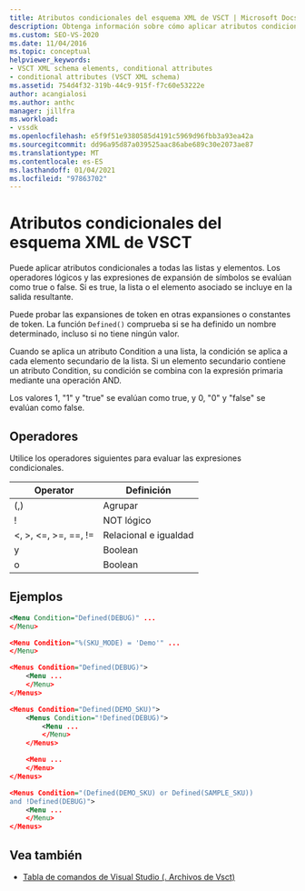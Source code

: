 ```yaml
---
title: Atributos condicionales del esquema XML de VSCT | Microsoft Docs
description: Obtenga información sobre cómo aplicar atributos condicionales a listas y elementos de esquemas XML de VSCT. Los atributos se evalúan como true o false y controlan la salida resultante.
ms.custom: SEO-VS-2020
ms.date: 11/04/2016
ms.topic: conceptual
helpviewer_keywords:
- VSCT XML schema elements, conditional attributes
- conditional attributes (VSCT XML schema)
ms.assetid: 754d4f32-319b-44c9-915f-f7c60e53222e
author: acangialosi
ms.author: anthc
manager: jillfra
ms.workload:
- vssdk
ms.openlocfilehash: e5f9f51e9380585d4191c5969d96fbb3a93ea42a
ms.sourcegitcommit: dd96a95d87a039525aac86abe689c30e2073ae87
ms.translationtype: MT
ms.contentlocale: es-ES
ms.lasthandoff: 01/04/2021
ms.locfileid: "97863702"
---
```

# <a name="vsct-xml-schema-conditional-attributes"></a>Atributos condicionales del esquema XML de VSCT
Puede aplicar atributos condicionales a todas las listas y elementos. Los operadores lógicos y las expresiones de expansión de símbolos se evalúan como true o false. Si es true, la lista o el elemento asociado se incluye en la salida resultante.

 Puede probar las expansiones de token en otras expansiones o constantes de token. La función `Defined()` comprueba si se ha definido un nombre determinado, incluso si no tiene ningún valor.

 Cuando se aplica un atributo Condition a una lista, la condición se aplica a cada elemento secundario de la lista. Si un elemento secundario contiene un atributo Condition, su condición se combina con la expresión primaria mediante una operación AND.

 Los valores 1, "1" y "true" se evalúan como true, y 0, "0" y "false" se evalúan como false.

## <a name="operators"></a>Operadores
 Utilice los operadores siguientes para evaluar las expresiones condicionales.

|Operator|Definición|
|--------------|----------------|
|(,)|Agrupar|
|!|NOT lógico|
|\<, >, \<=, >=, ==, !=|Relacional e igualdad|
|y|Boolean|
|o|Boolean|

## <a name="examples"></a>Ejemplos

```xml
<Menu Condition="Defined(DEBUG)" ...
</Menu>

<Menu Condition="%(SKU_MODE) = 'Demo'" ...
</Menu>

<Menus Condition="Defined(DEBUG)">
    <Menu ...
    </Menu>
</Menus>

<Menus Condition="Defined(DEMO_SKU)">
    <Menus Condition="!Defined(DEBUG)">
        <Menu ...
        </Menu>
    </Menus>

    <Menu ...
    </Menu>
</Menus>

<Menus Condition="(Defined(DEMO_SKU) or Defined(SAMPLE_SKU))
and !Defined(DEBUG)">
    <Menu ...
    </Menu>
</Menus>
```

## <a name="see-also"></a>Vea también
- [Tabla de comandos de Visual Studio (. Archivos de Vsct)](../extensibility/internals/visual-studio-command-table-dot-vsct-files.md)
